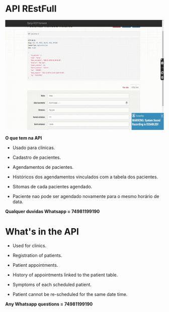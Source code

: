 # API REstFull #

<p align="center">
  <img height="350" width="700" src="RestFull-clinica.gif">
 </p>

**O que tem na API**

- Usado para clinicas.

- Cadastro de pacientes.

- Agendamentos de pacientes.

- Históricos dos agendamentos vinculados com a tabela dos pacientes.

- Sitomas de cada pacientes agendado.

- Paciente nao pode ser agendado novamente para o mesmo horário de data.


**Qualquer duvidas Whatsapp = 74981199190**

# What's in the API #

- Used for clinics.

- Registration of patients.

- Patient appointments.

- History of appointments linked to the patient table.

- Symptoms of each scheduled patient.

- Patient cannot be re-scheduled for the same date time.


**Any Whatsapp questions = 74981199190**
